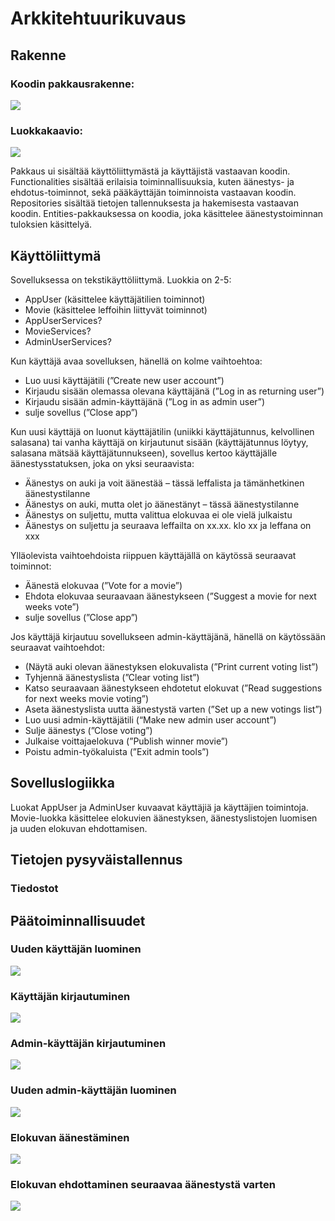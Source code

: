 # Arkkitehtuurikuvaus

## Rakenne

### Koodin pakkausrakenne:

![](https://github.com/KatjaKvintus/ot-harjoitustyo/blob/master/dokumentaatio/pakkausrakenne.jpg)



### Luokkakaavio:

![](https://github.com/KatjaKvintus/ot-harjoitustyo/blob/master/dokumentaatio/luokkakaavio.jpg)

Pakkaus ui sisältää käyttöliittymästä ja käyttäjistä vastaavan koodin. Functionalities sisältää 
erilaisia toiminnallisuuksia, kuten äänestys- ja ehdotus-toiminnot, sekä pääkäyttäjän toiminnoista vastaavan koodin. 
Repositories sisältää tietojen tallennuksesta ja hakemisesta vastaavan koodin.
Entities-pakkauksessa on koodia, joka käsittelee äänestystoiminnan tuloksien käsittelyä.

## Käyttöliittymä

Sovelluksessa on tekstikäyttöliittymä. Luokkia on 2-5:
-	AppUser (käsittelee käyttäjätilien toiminnot)
-	Movie (käsittelee leffoihin liittyvät toiminnot)
-	AppUserServices?
-	MovieServices?
-	AdminUserServices?

Kun käyttäjä avaa sovelluksen, hänellä on kolme vaihtoehtoa:
-	Luo uusi käyttäjätili (”Create new user account”)
-	Kirjaudu sisään olemassa olevana käyttäjänä (”Log in as returning user”)
-	Kirjaudu sisään admin-käyttäjänä (”Log in as admin user”)
-	sulje sovellus (”Close app”)

Kun uusi käyttäjä on luonut käyttäjätilin (uniikki käyttäjätunnus, kelvollinen salasana) tai vanha käyttäjä on kirjautunut sisään (käyttäjätunnus löytyy, salasana mätsää käyttäjätunnukseen), sovellus kertoo käyttäjälle äänestysstatuksen, joka on yksi seuraavista:
-	Äänestys on auki ja voit äänestää – tässä leffalista ja tämänhetkinen äänestystilanne
-	Äänestys on auki, mutta olet jo äänestänyt – tässä äänestystilanne
-	Äänestys on suljettu, mutta valittua elokuvaa ei ole vielä julkaistu
-	Äänestys on suljettu ja seuraava leffailta on xx.xx. klo xx ja leffana on xxx

Ylläolevista vaihtoehdoista riippuen käyttäjällä on käytössä seuraavat toiminnot:
-	Äänestä elokuvaa (”Vote for a movie”)
-	Ehdota elokuvaa seuraavaan äänestykseen (”Suggest a movie for next weeks vote”)
-	sulje sovellus (”Close app”)

Jos käyttäjä kirjautuu sovellukseen admin-käyttäjänä, hänellä on käytössään seuraavat vaihtoehdot:
-	(Näytä auki olevan äänestyksen elokuvalista (”Print current voting list”)
-	Tyhjennä äänestyslista (”Clear voting list”)
-	Katso seuraavaan äänestykseen ehdotetut elokuvat (”Read suggestions for next weeks movie voting”)
-	Aseta äänestyslista uutta äänestystä varten (”Set up a new votings list”)
-	Luo uusi admin-käyttäjätili (“Make new admin user account”)
-	Sulje äänestys (”Close voting”)
-	Julkaise voittajaelokuva (”Publish winner movie”)
-	Poistu admin-työkaluista (”Exit admin tools”)


## Sovelluslogiikka

Luokat AppUser ja AdminUser kuvaavat käyttäjiä ja käyttäjien toimintoja. Movie-luokka käsittelee elokuvien äänestyksen, äänestyslistojen luomisen ja uuden elokuvan ehdottamisen.


## Tietojen pysyväistallennus

### Tiedostot


## Päätoiminnallisuudet

### Uuden käyttäjän luominen

![](https://github.com/KatjaKvintus/ot-harjoitustyo/blob/master/dokumentaatio/sekvenssikaavio_Creating%20new%20user%20account.jpg)


### Käyttäjän kirjautuminen

![](https://github.com/KatjaKvintus/ot-harjoitustyo/blob/master/dokumentaatio/sekvenssikaavio_Existing%20user%20log%20in.jpg)


### Admin-käyttäjän kirjautuminen

![](https://github.com/KatjaKvintus/ot-harjoitustyo/blob/master/dokumentaatio/sekvenssikaavio_Admin%20user%20log%20in.jpg)

### Uuden admin-käyttäjän luominen

![](https://github.com/KatjaKvintus/ot-harjoitustyo/blob/master/dokumentaatio/sekvenssikaavio_Creating%20new%20admin%20user%20account.jpg)


### Elokuvan äänestäminen

![](https://github.com/KatjaKvintus/ot-harjoitustyo/blob/master/dokumentaatio/sekvenssikaavio_Voting%20for%20a%20movie.jpg)

### Elokuvan ehdottaminen seuraavaa äänestystä varten

![](https://github.com/KatjaKvintus/ot-harjoitustyo/blob/master/dokumentaatio/sekvenssikaavio_Suggesting%20a%20movie.jpg)


